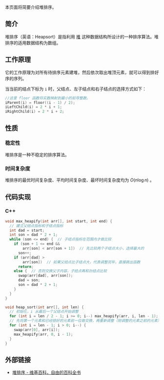 本页面将简要介绍堆排序。

## 简介

堆排序（英语：Heapsort）是指利用 [堆](../ds/heap.md) 这种数据结构所设计的一种排序算法。堆排序的适用数据结构为数组。

## 工作原理

它的工作原理为对所有待排序元素建堆，然后依次取出堆顶元素，就可以得到排好序的序列。

当当前的结点下标为 `i` 时，父结点、左子结点和右子结点的选择方式如下：

```cpp
//这里 floor 函数将实数映射到最小的前导整数。
iParent(i) = floor((i - 1) / 2);
iLeftChild(i) = 2 * i + 1;
iRightChild(i) = 2 * i + 2;
```

## 性质

### 稳定性

堆排序是一种不稳定的排序算法。

### 时间复杂度

堆排序的最优时间复杂度、平均时间复杂度、最坏时间复杂度均为 $O(n\log n)$ 。

## 代码实现

### C++

```cpp
void max_heapify(int arr[], int start, int end) {
  // 建立父结点指标和子结点指标
  int dad = start;
  int son = dad * 2 + 1;
  while (son <= end) {  // 子结点指标在范围内才做比较
    if (son + 1 <= end &&
        arr[son] < arr[son + 1])  // 先比较两个子结点大小，选择最大的
      son++;
    if (arr[dad] >
        arr[son])  // 如果父结点比子结点大，代表调整完毕，直接跳出函数
      return;
    else {  // 否则交换父子内容，子结点再和孙结点比较
      swap(arr[dad], arr[son]);
      dad = son;
      son = dad * 2 + 1;
    }
  }
}

void heap_sort(int arr[], int len) {
  // 初始化，i 从最后一个父结点开始调整
  for (int i = len / 2 - 1; i >= 0; i--) max_heapify(arr, i, len - 1);
  // 先将第一个元素和已经排好的元素前一位做交换，再重新调整（刚调整的元素之前的元素），直到排序完毕
  for (int i = len - 1; i > 0; i--) {
    swap(arr[0], arr[i]);
    max_heapify(arr, 0, i - 1);
  }
}
```

## 外部链接

-  [堆排序 - 维基百科，自由的百科全书](https://zh.wikipedia.org/wiki/%E5%A0%86%E6%8E%92%E5%BA%8F) 

